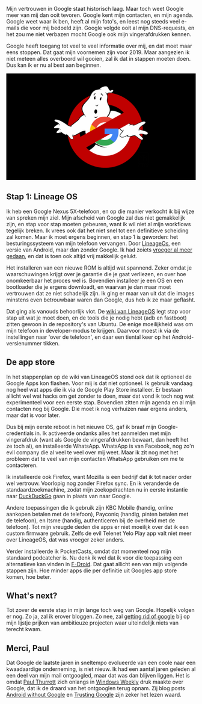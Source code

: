 <!--
.. title: Getting rid of Google
.. slug: getting-rid-of-google
.. date: 2018-11-05 21:26:29 UTC+01:00
.. tags: google, grog, privacy, android
.. category: 
.. link: 
.. description: Google verlaten is niet makkelijk. Vandaag zet ik de eerste stap.
.. type: text
-->

Mijn vertrouwen in Google staat historisch laag. Maar toch weet Google meer van
mij dan ooit tevoren. Google kent mijn contacten, en mijn agenda. Google weet
waar ik ben, heeft al mijn foto's, en leest nog steeds veel e-mails die
voor mij bedoeld zijn. Google volgde ooit al mijn DNS-requests,
en het zou me niet verbazen mocht Google ook mijn vingerafdrukken kennen.

Google heeft toegang tot veel te veel informatie over mij, en dat moet maar
eens stoppen. Dat gaat mijn voornemen zijn voor 2019. Maar aangezien ik niet
meteen alles overboord wil gooien, zal ik dat in stappen moeten doen. Dus kan
ik er nu al best aan beginnen.

![getting rid of google](/galleries/grog/grog.png)

<!-- TEASER_END -->

## Stap 1: Lineage OS

Ik heb een Google Nexus 5X-telefoon, en op die manier verkocht ik bij wijze van
spreken mijn ziel. Mijn afscheid van Google zal dus niet gemakkelijk zijn,
en stap voor stap
moeten gebeuren, want ik wil niet al mijn workflows tegelijk breken. 
Ik vrees ook dat het niet snel tot een
definitieve scheiding zal komen. Maar ik moet ergens
beginnen, en stap 1 is geworden: het besturingssysteem van mijn telefoon
vervangen. Door [LineageOs](https://lineageos.org), een versie van Android, maar
dan zonder Google. Ik had zoiets [vroeger al meer
gedaan](/categories/cyanogenmod/), en dat is toen ook 
altijd vrij makkelijk gelukt.

Het installeren van een nieuwe ROM is altijd wat spannend. Zeker omdat je
waarschuwingen krijgt over je garantie die je gaat verliezen, en over hoe
onomkeerbaar het proces wel is. Bovendien installeer je een OS en een
bootloader die je ergens downloadt, en waarvan je dan maar moet vertrouwen dat
ze niet schadelijk zijn. Ik ging er maar van uit dat die images minstens even
betrouwbaar waren dan Google, dus heb ik ze maar geflasht.

Dat ging als vanouds behoorlijk vlot. De [wiki van
LineageOS](https://wiki.lineageos.org) legt stap voor stap uit wat je moet
doen, en de tools die je nodig hebt (adb en fastboot) zitten gewoon in de
repository's van Ubuntu. De enige moeilijkheid was om mijn telefoon in
developer-modus te krijgen. Daarvoor moest ik via de instellingen naar 'over de
telefoon', en daar een tiental keer op het Android-versienummer tikken.

## De app store

In het stappenplan op de wiki van LineageOS stond ook dat ik optioneel de
Google Apps kon flashen. Voor mij is dat niet optioneel. Ik gebruik vandaag nog
heel wat apps die ik via de Google Play Store installeer. Er bestaan allicht wel
wat hacks om get zonder te doen, maar dat vond ik toch nog wat experimenteel
voor een eerste stap. Bovendien zitten mijn agenda en al mijn contacten nog bij
Google. Die moet ik nog verhuizen naar ergens anders, maar dat is voor later.

Dus bij mijn eerste reboot in het nieuwe OS, gaf ik braaf mijn Google-credentials
in. Ik activeerde ondanks alles het aanmelden met mijn vingerafdruk (want als
Google de vingerafdrukken bewaart, dan heeft het ze toch al), en installeerde
WhatsApp. WhatsApp is van Facebook, nog zo'n evil company die al veel te veel
over mij weet. Maar ik zit nog met het probleem dat te veel van mijn contacten
WhatsApp gebruiken om me te contacteren.

Ik installeerde ook Firefox, want Mozilla is een bedrijf dat ik tot nader order
wel vertrouw. Voorlopig nog zonder Firefox sync. En ik veranderde de
standaardzoekmachine, zodat mijn zoekopdrachten nu in eerste instantie naar
[DuckDuckGo](https://duckduckgo.com) gaan in plaats van naar Google.

Andere toepassingen die ik gebruik zijn KBC Mobile (handig, online aankopen
betalen met de telefoon), Payconiq (handig, pinten betalen met de telefoon), en
Itsme (handig, authenticeren bij de overheid met de telefoon). Tot mijn vreugde
deden die apps er niet moeilijk over dat ik een custom firmware gebruik. Zelfs de
evil Telenet Yelo Play app valt niet meer over LineageOS, dat was vroeger zeker
anders.

Verder installeerde ik PocketCasts, omdat dat momenteel nog mijn standaard
podcatcher is. Nu denk ik wel dat ik voor die toepassing een alternatieve kan vinden
in [F-Droid](https://f-droid.org). Dat gaat allicht een van mijn volgende stappen
zijn. Hoe minder apps die per definitie uit Googles app store komen, hoe beter.

## What's next?

Tot zover de eerste stap in mijn lange toch weg van Google. Hopelijk volgen er
nog. Zo ja, zal ik erover bloggen. Zo nee, zal [getting rid of
google](https://blog.johanv.org/categories/grog/) bij op mijn lijstje prijken van
ambitieuze projecten waar uiteindelijk niets van terecht kwam.

## Merci, Paul

Dat Google de laatste jaren in sneltempo evolueerde van een coole naar een
kwaadaardige onderneming, is niet nieuw. Ik had een aantal jaren geleden al een
deel van mijn mail ontgoogled, maar dat was dan blijven liggen. Het is omdat
[Paul Thurrott](https://www.thurrott.com/) zich onlangs in [Windows
Weekly](https://twit.tv/shows/windows-weekly) druk maakte over Google, dat ik de
draard van het ontgooglen terug opnam. Zij blog posts
[Android without
Google](https://www.thurrott.com/mobile/android/190626/android-without-google) en
[Trusting Google](https://www.thurrott.com/google/189778/trusting-google) zijn
zeker het lezen waard.

